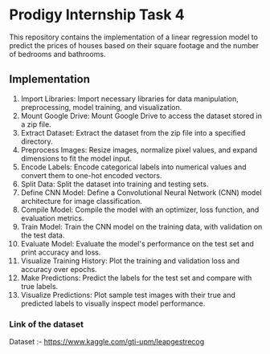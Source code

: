 # Prodigy Internship Task 4

This repository contains the implementation of a linear regression model to predict the prices of houses based on their square footage and the number of bedrooms and bathrooms. 

## Implementation
1. Import Libraries: Import necessary libraries for data manipulation, preprocessing, model training, and visualization.
2. Mount Google Drive: Mount Google Drive to access the dataset stored in a zip file.
3. Extract Dataset: Extract the dataset from the zip file into a specified directory.
4. Preprocess Images: Resize images, normalize pixel values, and expand dimensions to fit the model input.
5. Encode Labels: Encode categorical labels into numerical values and convert them to one-hot encoded vectors.
6. Split Data: Split the dataset into training and testing sets.
7. Define CNN Model: Define a Convolutional Neural Network (CNN) model architecture for image classification.
8. Compile Model: Compile the model with an optimizer, loss function, and evaluation metrics.
9. Train Model: Train the CNN model on the training data, with validation on the test data.
10. Evaluate Model: Evaluate the model's performance on the test set and print accuracy and loss.
11. Visualize Training History: Plot the training and validation loss and accuracy over epochs.
12. Make Predictions: Predict the labels for the test set and compare with true labels.
13. Visualize Predictions: Plot sample test images with their true and predicted labels to visually inspect model performance.


### Link of the dataset

Dataset :-  https://www.kaggle.com/gti-upm/leapgestrecog

